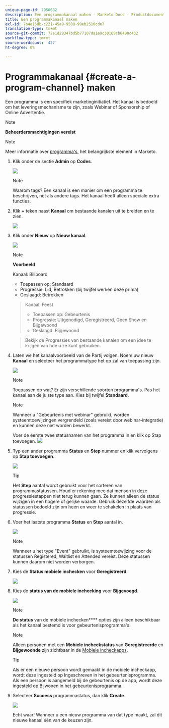 ```yaml
---
unique-page-id: 2950682
description: Een programmakanaal maken - Marketo Docs - Productdocumentatie
title: Een programmakanaal maken
exl-id: 7b4e15db-c221-45a9-9588-99eb2510cde7
translation-type: tm+mt
source-git-commit: 72e1d29347bd5b77107da1e9c30169cb6490c432
workflow-type: tm+mt
source-wordcount: '427'
ht-degree: 0%

---
```


# Programmakanaal {#create-a-program-channel} maken

Een programma is een specifiek marketinginitiatief. Het kanaal is bedoeld om het leveringsmechanisme te zijn, zoals Webinar of Sponsorship of Online Advertentie.

>[!NOTE]
>
>**Beheerdersmachtigingen vereist**

>[!NOTE]
>
>Meer informatie over [programma&#39;s](/help/marketo/product-docs/core-marketo-concepts/programs/creating-programs/understanding-programs.md), het belangrijkste element in Marketo.

1. Klik onder de sectie **Admin** op **Codes**.

   ![](assets/image2014-9-24-12-3a57-3a27.png)

   >[!NOTE]
   >
   >Waarom tags? Een kanaal is een manier om een programma te beschrijven, net als andere tags. Het kanaal heeft alleen speciale extra functies.

1. Klik **+** teken naast **Kanaal** om bestaande kanalen uit te breiden en te zien.

   ![](assets/image2014-9-24-12-3a58-3a33.png)

1. Klik onder **Nieuw** op **Nieuw kanaal**.

   ![](assets/image2014-9-24-12-3a58-3a53.png)

   >[!NOTE]
   >
   >**Voorbeeld**
   >
   >Kanaal: Billboard
   >
   >* Toepassen op: Standaard
   >* Progressie: Lid, Betrokken (bij twijfel werken deze prima)
   >* Geslaagd: Betrokken

   >
   >Kanaal: Feest
   >
   >* Toepassen op: Gebeurtenis
   >* Progressie: Uitgenodigd, Geregistreerd, Geen Show en Bijgewoond
   >* Geslaagd: Bijgewoond

   >
   >Bekijk de Progressies van bestaande kanalen om een idee te krijgen van hoe u ze kunt gebruiken.

1. Laten we het kanaalvoorbeeld van de Partij volgen. Noem uw nieuw **Kanaal** en selecteer het programmatype het op zal van toepassing zijn.

   ![](assets/image2014-9-24-13-3a0-3a17.png)

   >[!NOTE]
   >
   >Toepassen op wat? Er zijn verschillende soorten programma&#39;s. Pas het kanaal aan de juiste type aan. Kies bij twijfel **Standaard**.

   >[!NOTE]
   >
   >Wanneer u &quot;Gebeurtenis met webinar&quot; gebruikt, worden systeemtoewijzingen vergrendeld (zoals vereist door webinar-integratie) en kunnen deze niet worden bewerkt.

   Voer de eerste twee statusnamen van het programma in en klik op Stap toevoegen.
   ![](assets/image2014-9-24-15-3a37-3a0.png)

1. Typ een ander programma **Status** en **Step** nummer en klik vervolgens op **Stap toevoegen**.

   ![](assets/image2014-9-24-15-3a37-3a30.png)

   >[!TIP]
   >
   >Het **Step** aantal wordt gebruikt voor het sorteren van programmastatussen. Houd er rekening mee dat mensen in deze progressiestappen niet terug kunnen gaan. Ze kunnen alleen de status wijzigen in een hogere of gelijke waarde. Gebruik dezelfde waarden als statussen bedoeld zijn om heen en weer te schakelen in plaats van progressie.

1. Voer het laatste programma **Status** en **Step** aantal in.

   ![](assets/image2014-9-24-15-3a39-3a15.png)

   >[!NOTE]
   >
   >Wanneer u het type &quot;Event&quot; gebruikt, is systeemtoewijzing voor de statussen Registered, Waitlist en Attended vereist. Deze statussen kunnen daarom niet worden verborgen.

1. Kies de **Status mobiele inchecken** voor **Geregistreerd**.

   ![](assets/image2014-9-24-15-3a39-3a43.png)

1. Kies de **status van de mobiele inchecking** voor **Bijgevoegd**.

   ![](assets/image2014-9-24-15-3a40-3a21.png)

   >[!NOTE]
   >
   >**De status** van de mobiele inchecken**** opties zijn alleen beschikbaar als het kanaal bestemd is voor gebeurtenisprogramma&#39;s.

   >[!NOTE]
   >
   >Alleen personen met een **Mobiele incheckstatus** van **Geregistreerde** en **Bijgewoonde** zijn zichtbaar in de [Mobiele incheckapps](/help/marketo/product-docs/core-marketo-concepts/mobile-apps/event-check-in/event-check-in-overview.md).

   >[!TIP]
   >
   >Als er een nieuwe persoon wordt gemaakt in de mobiele incheckapp, wordt deze ingesteld op Ingeschreven in het gebeurtenisprogramma. Als een persoon is aangemeld bij de gebeurtenis op de app, wordt deze ingesteld op Bijwonen in het gebeurtenisprogramma.

1. Selecteer **Success** programmastatus, dan klik **Create**.

   ![](assets/image2014-9-24-15-3a42-3a54.png)

   Echt waar! Wanneer u een nieuw programma van dat type maakt, zal dit nieuwe kanaal één van de keuzen zijn.

